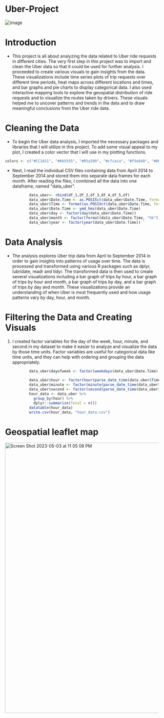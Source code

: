 # Uber-Project

![image](https://user-images.githubusercontent.com/118494123/236112331-a23650fe-98e4-4f77-a798-e15c3d5df1d5.png)


# Introduction

- This project is all about analyzing the data related to Uber ride requests in different cities. The very first step in this project was to import and clean the Uber data so that it could be used for further analysis. I proceeded to create various visuals to gain insights from the data. These visualizations include time series plots of trip requests over different time periods, heat maps across different locations and times, and bar graphs and pie charts to display categorical data. I also used interactive mapping tools to explore the geospatial distribution of ride requests and to visualize the routes taken by drivers. These visuals helped me to uncover patterns and trends in the data and to draw meaningful conclusions from the Uber ride data.


# Cleaning the Data

- To begin the Uber data analysis, I imported the necessary packages and libraries that I will utilize in this project. To add some visual appeal to my plot, I created a color vector that I will use in my plotting functions.

```r
colors <- c("#CC1011", "#665555", "#05a399", "#cfcaca", "#f5e840", "#0683c9", "#e075b0")
```

- Next, I read the individual CSV files containing data from April 2014 to September 2014 and stored them into separate data frames for each month. After reading the files, I combined all the data into one dataframe, named "data_uber".

```r
           data_uber<- rbind(df_1,df_2,df_3,df_4,df_5,df)
           data_uber$Date.Time <- as.POSIXct(data_uber$Date.Time, format = "%m/%d/%Y %H:%M:%S")
           data_uber$Time <- format(as.POSIXct(data_uber$Date.Time, format = "%m/%d/%Y %H:%M:%S"), format="%H:%M:%S")
           data_uber$Date.Time <- ymd_hms(data_uber$Date.Time)
           data_uber$day <- factor(day(data_uber$Date.Time))
           data_uber$month <- factor(format(data_uber$Date.Time, "%b"))
           data_uber$year <- factor(year(data_uber$Date.Time)) `
```

# Data Analysis 

- The analysis explores Uber trip data from April to September 2014 in order to gain insights into patterns of usage over time. The data is processed and transformed using various R packages such as dplyr, lubridate, readr and tidyr. The transformed data is then used to create several visualizations including a bar graph of trips by hour, a bar graph of trips by hour and month, a bar graph of trips by day, and a bar graph of trips by day and month. These visualizations provide an understanding of when Uber is most frequently used and how usage patterns vary by day, hour, and month.

# Filtering the Data and Creating Visuals

1. I created factor variables for the day of the week, hour, minute, and second in my dataset to make it easier to analyze and visualize the data by those time units. Factor variables are useful for categorical data like time units, and they can help with ordering and grouping the data appropriately.


```r                      
           data_uber$dayofweek <- factor(weekdays(data_uber$Date.Time), levels = c("Sunday", "Monday", "Tuesday", "Wednesday", "Thursday", "Friday", "Saturday"))
           
           data_uber$hour <- factor(hour(parse_date_time(data_uber$Time, orders = "HM:S")))
           data_uber$minute <- factor(minute(parse_date_time(data_uber$Time, orders = "HM:S")))
           data_uber$second <- factor(second(parse_date_time(data_uber$Time, orders = "HM:S")))
           hour_data <- data_uber %>%
             group_by(hour) %>%
             dplyr::summarize(Total = n()) 
           datatable(hour_data)
           write.csv(hour_data, "hour_data.csv")
 ```          

# Geospatial leaflet map

<img width="881" alt="Screen Shot 2023-05-03 at 11 05 08 PM" src="https://user-images.githubusercontent.com/118494123/236110595-0546edf0-2ba4-4038-a617-d0ec4f079795.png">


